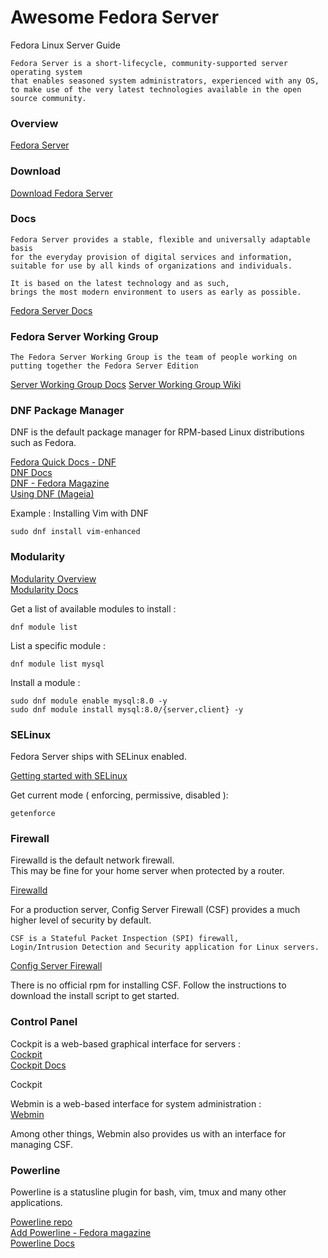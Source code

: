# Awesome Fedora Server

Fedora Linux Server Guide  
  
    Fedora Server is a short-lifecycle, community-supported server operating system 
    that enables seasoned system administrators, experienced with any OS, 
    to make use of the very latest technologies available in the open source community.  

### Overview  

[Fedora Server](https://fedoraproject.org/server/)

### Download  

[Download Fedora Server](https://fedoraproject.org/server/download/)

### Docs  

    Fedora Server provides a stable, flexible and universally adaptable basis 
    for the everyday provision of digital services and information, 
    suitable for use by all kinds of organizations and individuals. 
    
    It is based on the latest technology and as such, 
    brings the most modern environment to users as early as possible.  
	
[Fedora Server Docs](https://docs.fedoraproject.org/en-US/fedora-server/)  
	
### Fedora Server Working Group  

    The Fedora Server Working Group is the team of people working on putting together the Fedora Server Edition

[Server Working Group Docs](https://docs.fedoraproject.org/en-US/server-working-group/)
[Server Working Group Wiki](https://fedoraproject.org/wiki/Server)  
      
    
### DNF Package Manager

DNF is the default package manager for RPM-based Linux distributions such as Fedora.

[Fedora Quick Docs - DNF](https://docs.fedoraproject.org/en-US/quick-docs/dnf/)  
[DNF Docs](https://dnf.readthedocs.io/en/latest/command_ref.html)  
[DNF - Fedora Magazine](https://fedoramagazine.org/tag/dnf/)  
[Using DNF (Mageia)](https://wiki.mageia.org/en/Using_DNF)  
    
Example : Installing Vim with DNF    

    sudo dnf install vim-enhanced
    
### Modularity

[Modularity Overview](https://docs.pagure.org/modularity/)  
[Modularity Docs](https://docs.fedoraproject.org/en-US/modularity/)  

Get a list of available modules to install :  

    dnf module list
    
List a specific module :  
 
    dnf module list mysql  

Install a module :  
    
    sudo dnf module enable mysql:8.0 -y
    sudo dnf module install mysql:8.0/{server,client} -y


### SELinux

Fedora Server ships with SELinux enabled.  

[Getting started with SELinux](https://docs.fedoraproject.org/en-US/quick-docs/getting-started-with-selinux/)

Get current mode ( enforcing, permissive, disabled ):  

    getenforce

### Firewall

Firewalld is the default network firewall.  
This may be fine for your home server when protected by a router.  

[Firewalld](http://firewalld.org)

For a production server, Config Server Firewall (CSF) provides a much higher level of security by default.  

    CSF is a Stateful Packet Inspection (SPI) firewall, 
    Login/Intrusion Detection and Security application for Linux servers.

[Config Server Firewall](https://www.configserver.com/cp/csf.html)

There is no official rpm for installing CSF. 
Follow the instructions to download the install script to get started.


### Control Panel

Cockpit is a web-based graphical interface for servers :  
[Cockpit](https://cockpit-project.org/)  
[Cockpit Docs](https://cockpit-project.org/documentation.html)  

Cockpit 

Webmin is a web-based interface for system administration :  
[Webmin](https://www.webmin.com/)  

Among other things, Webmin also provides us with an interface for managing CSF.    


### Powerline

Powerline is a statusline plugin for bash, vim, tmux and many other applications.  

[Powerline repo](https://github.com/powerline/powerline)   
[Add Powerline - Fedora magazine](https://fedoramagazine.org/add-power-terminal-powerline/)   
[Powerline Docs](https://powerline.readthedocs.io/en/latest/)  




